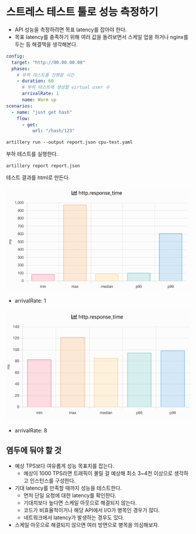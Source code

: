 # 스트레스 테스트 툴로 성능 측정하기

- API 성능을 측정하려면 목표 latency를 잡아야 한다.
- 목표 latency를 충족하기 위해 여러 값을 돌려보면서 스케일 업을 하거나 nginx를 두는 등 해결책을 생각해본다.

```yaml
config:
  target: "http://00.00.00.00"
  phases:
    # 부하 테스트를 진행할 시간
    - duration: 60
      # 부하 테스트에 생성할 virtual user 수
      arrivalRate: 1
      name: Warm up
scenarios:
  - name: "just get hash"
    flow:
      - get:
          url: "/hash/123"
```

```commandline
artillery run --output report.json cpu-test.yaml
```

부하 테스트를 실행한다.

```commandline
artillery report report.json
```

테스트 결과를 html로 만든다.

![](../../.gitbook/assets/backend-system-practice/01/screenshot%202022-04-03%20오후%206.36.01.png)

- arrivalRate: 1

![](../../.gitbook/assets/backend-system-practice/01/screenshot%202022-04-03%20오후%206.38.01.png)

- arrivalRate: 8

## 염두에 둬야 할 것

- 예상 TPS보다 여유롭게 성능 목표치를 잡는다.
    - 예상이 1000 TPS라면 트래픽이 몰릴 걸 예상해 최소 3~4천 이상으로 생각하고 인스턴스를 구성한다.
- 기대 latency를 만족할 때까지 성능을 테스트한다.
    - 먼저 단일 요청에 대한 latency를 확인한다.
    - 기대치보다 높다면 스케일 아웃으로 해결되지 않는다.
    - 코드가 비효율적이거나 해당 API에서 I/O가 병목인 경우가 많다.
    - 네트워크에서 latency가 발생하는 경우도 있다.
- 스케일 아웃으로 해결되지 않으면 여러 방면으로 병목을 의심해보자.